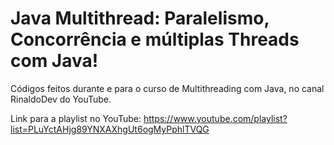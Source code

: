 # Java Multithread: Paralelismo, Concorrência e múltiplas Threads com Java!

Códigos feitos durante e para o curso de Multithreading com Java, no canal RinaldoDev do YouTube.

Link para a playlist no YouTube: https://www.youtube.com/playlist?list=PLuYctAHjg89YNXAXhgUt6ogMyPphlTVQG
